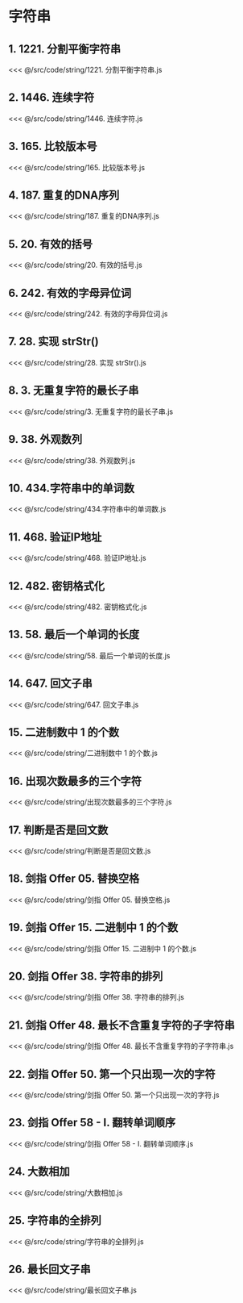 # 字符串

## 1. 1221. 分割平衡字符串

<<< @/src/code/string/1221. 分割平衡字符串.js

## 2. 1446. 连续字符

<<< @/src/code/string/1446. 连续字符.js

## 3. 165. 比较版本号

<<< @/src/code/string/165. 比较版本号.js

## 4. 187. 重复的DNA序列

<<< @/src/code/string/187. 重复的DNA序列.js

## 5. 20. 有效的括号

<<< @/src/code/string/20. 有效的括号.js

## 6. 242. 有效的字母异位词

<<< @/src/code/string/242. 有效的字母异位词.js

## 7. 28. 实现 strStr()

<<< @/src/code/string/28. 实现 strStr().js

## 8. 3. 无重复字符的最长子串

<<< @/src/code/string/3. 无重复字符的最长子串.js

## 9. 38. 外观数列

<<< @/src/code/string/38. 外观数列.js

## 10. 434.字符串中的单词数

<<< @/src/code/string/434.字符串中的单词数.js

## 11. 468. 验证IP地址

<<< @/src/code/string/468. 验证IP地址.js

## 12. 482. 密钥格式化

<<< @/src/code/string/482. 密钥格式化.js

## 13. 58. 最后一个单词的长度

<<< @/src/code/string/58. 最后一个单词的长度.js

## 14. 647. 回文子串

<<< @/src/code/string/647. 回文子串.js

## 15. 二进制数中 1 的个数

<<< @/src/code/string/二进制数中 1 的个数.js

## 16. 出现次数最多的三个字符

<<< @/src/code/string/出现次数最多的三个字符.js

## 17. 判断是否是回文数

<<< @/src/code/string/判断是否是回文数.js

## 18. 剑指 Offer 05. 替换空格

<<< @/src/code/string/剑指 Offer 05. 替换空格.js

## 19. 剑指 Offer 15. 二进制中 1 的个数

<<< @/src/code/string/剑指 Offer 15. 二进制中 1 的个数.js

## 20. 剑指 Offer 38. 字符串的排列

<<< @/src/code/string/剑指 Offer 38. 字符串的排列.js

## 21. 剑指 Offer 48. 最长不含重复字符的子字符串

<<< @/src/code/string/剑指 Offer 48. 最长不含重复字符的子字符串.js

## 22. 剑指 Offer 50. 第一个只出现一次的字符

<<< @/src/code/string/剑指 Offer 50. 第一个只出现一次的字符.js

## 23. 剑指 Offer 58 - I. 翻转单词顺序

<<< @/src/code/string/剑指 Offer 58 - I. 翻转单词顺序.js

## 24. 大数相加

<<< @/src/code/string/大数相加.js

## 25. 字符串的全排列

<<< @/src/code/string/字符串的全排列.js

## 26. 最长回文子串

<<< @/src/code/string/最长回文子串.js